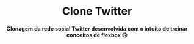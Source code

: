 <h1 align = "center">Clone Twitter</h1>

<h4 align = "center">Clonagem da rede social Twitter desenvolvida com o intuito de treinar conceitos de flexbox 🙃</h4>
